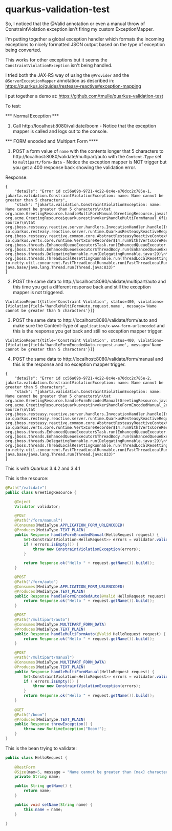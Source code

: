 # quarkus-validation-test

So, I noticed that the @Valid annotation or even a manual throw of ConstraintViolation exception isn't firing my custom ExceptionMapper.

I'm putting together a global exception handler which formats the incoming exceptions to nicely formatted JSON output based on the type of exception being converted.

This works for other exceptions but it seems the `ConstraintViolationException` isn't being handled.

I tried both the JAX-RS way of using the `@Provider` and the `@ServerExceptionMapper` annotation as described in: https://quarkus.io/guides/resteasy-reactive#exception-mapping

I put together a demo at: https://github.com/tmulle/quarkus-validation-test

To test:

*** Normal Exception ***
1.  Call http://localhost:8080/validate/boom - Notice that the exception mapper is called and logs out to the console.

*** FORM encoded and Multipart Form ****
1. POST a form value of `name` with the contents longer that 5 characters to http://localhost:8080/validate/multipart/auto with the `Content-Type` set to `multipart/form-data` - Notice the exception mapper is NOT trigger but you get a 400 response back showing the validation error.

Response:
```
{
	"details": "Error id cc56a09b-9721-4c22-8c4e-e70dcc2c785e-1, jakarta.validation.ConstraintViolationException: name: Name cannot be greater than 5 characters",
	"stack": "jakarta.validation.ConstraintViolationException: name: Name cannot be greater than 5 characters\n\tat org.acme.GreetingResource.handleMultiFormManual(GreetingResource.java:59)\n\tat org.acme.GreetingResource$quarkusrestinvoker$handleMultiFormManual_6f1a1832a12c22edbf8d2eb7eae7d9e20ed15c7f.invoke(Unknown Source)\n\tat org.jboss.resteasy.reactive.server.handlers.InvocationHandler.handle(InvocationHandler.java:29)\n\tat io.quarkus.resteasy.reactive.server.runtime.QuarkusResteasyReactiveRequestContext.invokeHandler(QuarkusResteasyReactiveRequestContext.java:141)\n\tat org.jboss.resteasy.reactive.common.core.AbstractResteasyReactiveContext.run(AbstractResteasyReactiveContext.java:147)\n\tat io.quarkus.vertx.core.runtime.VertxCoreRecorder$14.runWith(VertxCoreRecorder.java:582)\n\tat org.jboss.threads.EnhancedQueueExecutor$Task.run(EnhancedQueueExecutor.java:2513)\n\tat org.jboss.threads.EnhancedQueueExecutor$ThreadBody.run(EnhancedQueueExecutor.java:1538)\n\tat org.jboss.threads.DelegatingRunnable.run(DelegatingRunnable.java:29)\n\tat org.jboss.threads.ThreadLocalResettingRunnable.run(ThreadLocalResettingRunnable.java:29)\n\tat io.netty.util.concurrent.FastThreadLocalRunnable.run(FastThreadLocalRunnable.java:30)\n\tat java.base/java.lang.Thread.run(Thread.java:833)"
}
```

2. POST the same data to http://localhost:8080/validate/multipart/auto and this time you get a different response back and still the exception mapper is not triggered.

```
ViolationReport{title='Constraint Violation', status=400, violations=[Violation{field='handleMultiFormAuto.request.name', message='Name cannot be greater than 5 characters'}]}
```

3. POST the same date to http://localhost:8080/validate/form/auto and make sure the Content-Type of `application/x-www-form-urlencoded` and this is the response you get back and still no exception mapper trigger.

```
ViolationReport{title='Constraint Violation', status=400, violations=[Violation{field='handleFormEncodedAuto.request.name', message='Name cannot be greater than 5 characters'}]}
```

4. POST the same data to http://localhost:8080/validate/form/manual and this is the response and no exception mapper trigger.

```
{
	"details": "Error id cc56a09b-9721-4c22-8c4e-e70dcc2c785e-2, jakarta.validation.ConstraintViolationException: name: Name cannot be greater than 5 characters",
	"stack": "jakarta.validation.ConstraintViolationException: name: Name cannot be greater than 5 characters\n\tat org.acme.GreetingResource.handleFormEncodedManual(GreetingResource.java:30)\n\tat org.acme.GreetingResource$quarkusrestinvoker$handleFormEncodedManual_2eb48224fc1a200a215282a28abf27c800482bb1.invoke(Unknown Source)\n\tat org.jboss.resteasy.reactive.server.handlers.InvocationHandler.handle(InvocationHandler.java:29)\n\tat io.quarkus.resteasy.reactive.server.runtime.QuarkusResteasyReactiveRequestContext.invokeHandler(QuarkusResteasyReactiveRequestContext.java:141)\n\tat org.jboss.resteasy.reactive.common.core.AbstractResteasyReactiveContext.run(AbstractResteasyReactiveContext.java:147)\n\tat io.quarkus.vertx.core.runtime.VertxCoreRecorder$14.runWith(VertxCoreRecorder.java:582)\n\tat org.jboss.threads.EnhancedQueueExecutor$Task.run(EnhancedQueueExecutor.java:2513)\n\tat org.jboss.threads.EnhancedQueueExecutor$ThreadBody.run(EnhancedQueueExecutor.java:1538)\n\tat org.jboss.threads.DelegatingRunnable.run(DelegatingRunnable.java:29)\n\tat org.jboss.threads.ThreadLocalResettingRunnable.run(ThreadLocalResettingRunnable.java:29)\n\tat io.netty.util.concurrent.FastThreadLocalRunnable.run(FastThreadLocalRunnable.java:30)\n\tat java.base/java.lang.Thread.run(Thread.java:833)"
}
```



This is with Quarkus 3.4.2 and 3.4.1


This is the resource:
```java
@Path("/validate")
public class GreetingResource {

    @Inject
    Validator validator;

    @POST
    @Path("/form/manual")
    @Consumes(MediaType.APPLICATION_FORM_URLENCODED)
    @Produces(MediaType.TEXT_PLAIN)
    public Response handleFormEncodedManual(HelloRequest request) {
        Set<ConstraintViolation<HelloRequest>> errors = validator.validate(request);
        if (!errors.isEmpty()) {
            throw new ConstraintViolationException(errors);
        }

        return Response.ok("Hello " + request.getName()).build();
    }

    @POST
    @Path("/form/auto")
    @Consumes(MediaType.APPLICATION_FORM_URLENCODED)
    @Produces(MediaType.TEXT_PLAIN)
    public Response handleFormEncodedAuto(@Valid HelloRequest request) {
        return Response.ok("Hello " + request.getName()).build();
    }

    @POST
    @Path("/multipart/auto")
    @Consumes(MediaType.MULTIPART_FORM_DATA)
    @Produces(MediaType.TEXT_PLAIN)
    public Response handleMultiFormAuto(@Valid HelloRequest request) {
        return Response.ok("Hello " + request.getName()).build();
    }

    @POST
    @Path("/multipart/manual")
    @Consumes(MediaType.MULTIPART_FORM_DATA)
    @Produces(MediaType.TEXT_PLAIN)
    public Response handleMultiFormManual(HelloRequest request) {
        Set<ConstraintViolation<HelloRequest>> errors = validator.validate(request);
        if (!errors.isEmpty()) {
            throw new ConstraintViolationException(errors);
        }
        return Response.ok("Hello " + request.getName()).build();
    }
    
    @GET
    @Path("/boom")
    @Produces(MediaType.TEXT_PLAIN)
    public Response throwException() {
        throw new RuntimeException("Boom!");
    }
}
```

This is the bean trying to validate:

```java
public class HelloRequest {
    
    @RestForm
    @Size(max=5, message = "Name cannot be greater than {max} characters")
    private String name;

    public String getName() {
        return name;
    }

    public void setName(String name) {
        this.name = name;
    }
    
}
```
